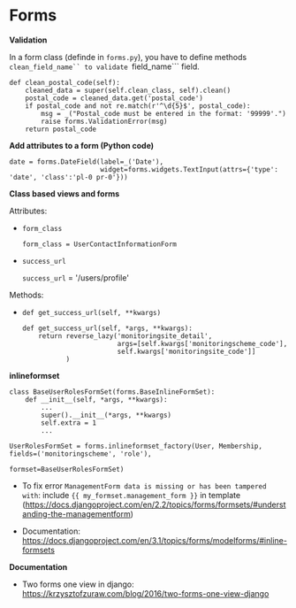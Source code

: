 # Forms

**Validation**

In a form class (definde in ```forms.py```), you have to define methods ```clean_field_name`` to validate ```field_name``` field.

```
def clean_postal_code(self):
    cleaned_data = super(self.clean_class, self).clean()
    postal_code = cleaned_data.get('postal_code')
    if postal_code and not re.match(r'^\d{5}$', postal_code):
        msg = _("Postal_code must be entered in the format: '99999'.")
        raise forms.ValidationError(msg)
    return postal_code
```

**Add attributes to a form (Python code)**

```
date = forms.DateField(label=_('Date'), 
                       widget=forms.widgets.TextInput(attrs={'type': 'date', 'class':'pl-0 pr-0'}))
```


**Class based views and forms**

Attributes:
* ```form_class```

  ```form_class = UserContactInformationForm```
  
* ```success_url```

  ```success_url``` = '/users/profile'

Methods:
* ```def get_success_url(self, **kwargs)```

   ```
   def get_success_url(self, *args, **kwargs):
       return reverse_lazy('monitoringsite_detail',
                           args=[self.kwargs['monitoringscheme_code'],
                           self.kwargs['monitoringsite_code']]
              )
   ```

**inlineformset**

```
class BaseUserRolesFormSet(forms.BaseInlineFormSet):
    def __init__(self, *args, **kwargs):
        ...
        super().__init__(*args, **kwargs)
        self.extra = 1
        ...

UserRolesFormSet = forms.inlineformset_factory(User, Membership, fields=('monitoringscheme', 'role'),
                                               formset=BaseUserRolesFormSet)
```
* To fix error ```ManagementForm data is missing or has been tampered with```: include  ``{{ my_formset.management_form }}`` in template (<https://docs.djangoproject.com/en/2.2/topics/forms/formsets/#understanding-the-managementform>)

* Documentation: 
<https://docs.djangoproject.com/en/3.1/topics/forms/modelforms/#inline-formsets>


**Documentation**

* Two forms one view in django: <https://krzysztofzuraw.com/blog/2016/two-forms-one-view-django>